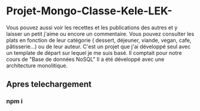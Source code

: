 # Projet-Mongo-Classe-Kele-LEK-
Vous pouvez aussi voir les recettes et les publications des autres et y laisser un petit j'aime ou encore un commentaire.
Vous pouvez consulter les plats en fonction de leur catégorie ( dessert, déjeuner, viande, vegan, cafe, pâtisserie...) ou de leur auteur.
C'est un projet que j'ai développé seul avec un template de départ sur lequel je me suis basé. Il comptait pour notre cours de "Base de données NoSQL"
Il a été développé avec une architecture monolitique.

## Apres telechargement
### npm i 

